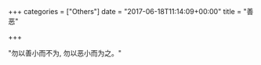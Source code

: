 +++
categories = ["Others"]
date = "2017-06-18T11:14:09+00:00"
title = "善恶"

+++


"勿以善小而不为, 勿以恶小而为之。"